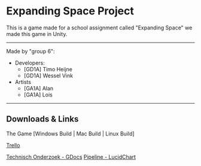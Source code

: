 # Expanding Space Project

This is a game made for a school assignment called "Expanding Space" we made this game in Unity.

---
Made by "group 6":
- Developers:
  - [GD1A] Timo Heijne
  - [GD1A] Wessel Vink
- Artists
  - [GA1A] Alan
  - [GA1A] Lois
  
---
## Downloads & Links

The Game [Windows Build | Mac Build | Linux Build]

[Trello](https://trello.com/b/kgAhyrZZ/space-game-booiio)

[Technisch Onderzoek - GDocs](https://docs.google.com/document/d/1LrpLHEB6q3DpPy8nf1wWTE1TslfXm4WzhOH2OPrWm4Q/edit?usp=sharing)
[Pipeline - LucidChart](https://www.lucidchart.com/invitations/accept/2b220e93-0416-4396-8124-b9a047e2b4ac)
